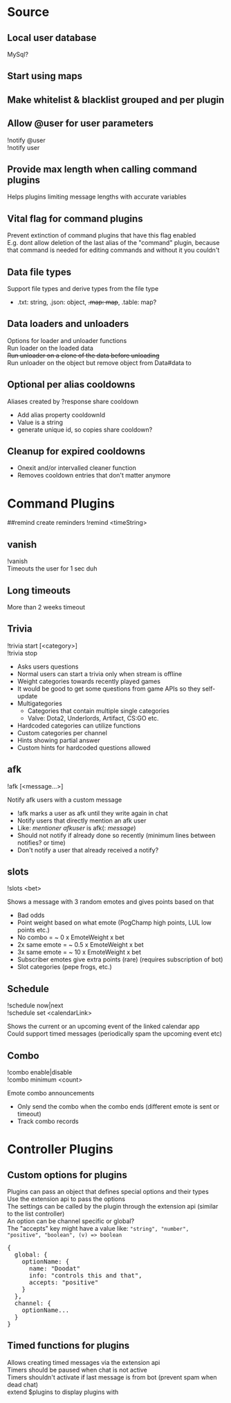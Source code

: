 
# Source

## Local user database 
MySql?

## Start using maps

## Make whitelist & blacklist grouped and per plugin

## Allow @user for user parameters
!notify @user  
!notify user  

## Provide max length when calling command plugins
Helps plugins limiting message lengths with accurate variables  

## Vital flag for command plugins
Prevent extinction of command plugins that have this flag enabled  
E.g. dont allow deletion of the last alias of the "command" plugin, because that command is needed for editing commands and without it you couldn't

## Data file types
Support file types and derive types from the file type  

- .txt: string, .json: object, ~~.map: map~~,  .table: map?

## Data loaders and unloaders

Options for loader and unloader functions  
Run loader on the loaded data  
~~Run unloader on a clone of the data before unloading~~  
Run unloader on the object but remove object from Data#data to  

## Optional per alias cooldowns
Aliases created by ?response share cooldown  

- Add alias property cooldownId  
- Value is a string  
- generate unique id, so copies share cooldown?  

## Cleanup for expired cooldowns
- Onexit and/or intervalled cleaner function  
- Removes cooldown entries that don't matter anymore  

# Command Plugins

##remind create reminders
!remind \<timeString>  

## vanish
!vanish  
Timeouts the user for 1 sec duh  

## Long timeouts
More than 2 weeks timeout

## Trivia
!trivia start [\<category>]  
!trivia stop  

- Asks users questions
- Normal users can start a trivia only when stream is offline
- Weight categories towards recently played games
- It would be good to get some questions from game APIs so they self-update
- Multigategories
  - Categories that contain multiple single categories
  - Valve: Dota2, Underlords, Artifact, CS:GO etc.
- Hardcoded categories can utilize functions
- Custom categories per channel
- Hints showing partial answer
- Custom hints for hardcoded questions allowed

## afk
!afk [<message...>]  

Notify afk users with a custom message
- !afk marks a user as afk until they write again in chat
- Notify users that directly mention an afk user
- Like: *mentioner* *afkuser* is afk(: *message*)
- Should not notify if already done so recently (minimum lines between notifies? or time)
- Don't notify a user that already received a notify?

## slots
!slots \<bet>  

Shows a message with 3 random emotes and gives points based on that
- Bad odds
- Point weight based on what emote (PogChamp high points, LUL low points etc.)
- No combo = ~ 0 x EmoteWeight x bet
- 2x same emote = ~ 0.5 x EmoteWeight x bet
- 3x same emote = ~ 10 x EmoteWeight x bet
- Subscriber emotes give extra points (rare) (requires subscription of bot)
- Slot categories (pepe frogs, etc.)

## Schedule
!schedule now|next  
!schedule set \<calendarLink>  

Shows the current or an upcoming event of the linked calendar app  
Could support timed messages (periodically spam the upcoming event etc)  

## Combo
!combo enable|disable  
!combo minimum \<count>  

Emote combo announcements
- Only send the combo when the combo ends (different emote is sent or timeout)
- Track combo records

# Controller Plugins

## Custom options for plugins

Plugins can pass an object that defines special options and their types  
Use the extension api to pass the options  
The settings can be called by the plugin through the extension api (similar to the list controller)  
An option can be channel specific or global?  
The "accepts" key might have a value like: `"string", "number", "positive", "boolean", (v) => boolean`
<pre>
{
  global: {
    optionName: {
      name: "Doodat"
      info: "controls this and that",
      accepts: "positive"
    }
  },
  channel: {
    optionName...
  }
}
</pre>

## Timed functions for plugins

Allows creating timed messages via the extension api  
Timers should be paused when chat is not active  
Timers shouldn't activate if last message is from bot (prevent spam when dead chat)  
extend $plugins to display plugins with  
